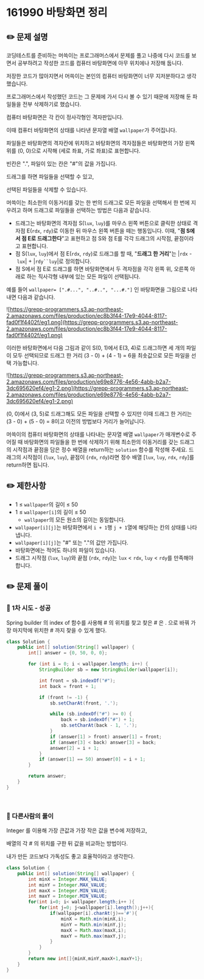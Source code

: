# 161990 바탕화면 정리

## ✏️ **문제 설명**

코딩테스트를 준비하는 머쓱이는 프로그래머스에서 문제를 풀고 나중에 다시 코드를 보면서 공부하려고 작성한 코드를 컴퓨터 바탕화면에 아무 위치에나 저장해 둡니다.

 저장한 코드가 많아지면서 머쓱이는 본인의 컴퓨터 바탕화면이 너무 지저분하다고 생각했습니다.

프로그래머스에서 작성했던 코드는 그 문제에 가서 다시 볼 수 있기 때문에 저장해 둔 파일들을 전부 삭제하기로 했습니다.

컴퓨터 바탕화면은 각 칸이 정사각형인 격자판입니다.

이때 컴퓨터 바탕화면의 상태를 나타낸 문자열 배열 `wallpaper`가 주어집니다. 

파일들은 바탕화면의 격자칸에 위치하고 바탕화면의 격자점들은 바탕화면의 가장 왼쪽 위를 (0, 0)으로 시작해 (세로 좌표, 가로 좌표)로 표현합니다. 

빈칸은 ".", 파일이 있는 칸은 "#"의 값을 가집니다. 

드래그를 하면 파일들을 선택할 수 있고, 

선택된 파일들을 삭제할 수 있습니다. 

머쓱이는 최소한의 이동거리를 갖는 한 번의 드래그로 모든 파일을 선택해서 한 번에 지우려고 하며 드래그로 파일들을 선택하는 방법은 다음과 같습니다.

- 드래그는 바탕화면의 격자점 S(`lux`, `luy`)를 마우스 왼쪽 버튼으로 클릭한 상태로 격자점 E(`rdx`, `rdy`)로 이동한 뒤 마우스 왼쪽 버튼을 떼는 행동입니다. 이때, "**점 S에서 점 E로 드래그한다**"고 표현하고 점 S와 점 E를 각각 드래그의 시작점, 끝점이라고 표현합니다.
- 점 S(`lux`, `luy`)에서 점 E(`rdx`, `rdy`)로 드래그를 할 때, "**드래그 한 거리**"는 |`rdx` - `lux`| + |`rdy``luy`|로 정의합니다.
- 점 S에서 점 E로 드래그를 하면 바탕화면에서 두 격자점을 각각 왼쪽 위, 오른쪽 아래로 하는 직사각형 내부에 있는 모든 파일이 선택됩니다.

예를 들어 `wallpaper= [".#...", "..#..", "...#."]` 인 바탕화면을 그림으로 나타내면 다음과 같습니다.

![https://grepp-programmers.s3.ap-northeast-2.amazonaws.com/files/production/ec8b3f44-17e9-4044-8117-fad0f1f4402f/eg1.png](https://grepp-programmers.s3.ap-northeast-2.amazonaws.com/files/production/ec8b3f44-17e9-4044-8117-fad0f1f4402f/eg1.png)

이러한 바탕화면에서 다음 그림과 같이 S(0, 1)에서 E(3, 4)로 드래그하면 세 개의 파일이 모두 선택되므로 드래그 한 거리 (3 - 0) + (4 - 1) = 6을 최솟값으로 모든 파일을 선택 가능합니다.

![https://grepp-programmers.s3.ap-northeast-2.amazonaws.com/files/production/e69e8776-4e56-4abb-b2a7-3dc695620ef4/eg1-2.png](https://grepp-programmers.s3.ap-northeast-2.amazonaws.com/files/production/e69e8776-4e56-4abb-b2a7-3dc695620ef4/eg1-2.png)

(0, 0)에서 (3, 5)로 드래그해도 모든 파일을 선택할 수 있지만 이때 드래그 한 거리는 (3 - 0) + (5 - 0) = 8이고 이전의 방법보다 거리가 늘어납니다.

머쓱이의 컴퓨터 바탕화면의 상태를 나타내는 문자열 배열 `wallpaper`가 매개변수로 주어질 때 바탕화면의 파일들을 한 번에 삭제하기 위해 최소한의 이동거리를 갖는 드래그의 시작점과 끝점을 담은 정수 배열을 return하는 `solution` 함수를 작성해 주세요. 드래그의 시작점이 (`lux`, `luy`), 끝점이 (`rdx`, `rdy`)라면 정수 배열 [`lux`, `luy`, `rdx`, `rdy`]를 return하면 됩니다.

## ✏️ **제한사항**

- 1 ≤ `wallpaper`의 길이 ≤ 50
- 1 ≤ `wallpaper[i]`의 길이 ≤ 50
    - `wallpaper`의 모든 원소의 길이는 동일합니다.
- `wallpaper[i][j]`는 바탕화면에서 `i + 1`행 `j + 1`열에 해당하는 칸의 상태를 나타냅니다.
- `wallpaper[i][j]`는 "#" 또는 "."의 값만 가집니다.
- 바탕화면에는 적어도 하나의 파일이 있습니다.
- 드래그 시작점 (`lux`, `luy`)와 끝점 (`rdx`, `rdy`)는 `lux` < `rdx`, `luy` < `rdy`를 만족해야 합니다.

## ✏️ 문제 풀이

### 📍 1차 시도 - 성공

Spring builder 의 index of 함수를 사용해 # 의 위치를 찾고 찾은 # 은 . 으로 바꿔 가장 마지막에 위치한 # 까지 찾을 수 있게 했다.

```java
class Solution {
    public int[] solution(String[] wallpaper) {
        int[] answer = {0, 50, 0, 0};

        for (int i = 0; i < wallpaper.length; i++) {
            StringBuilder sb = new StringBuilder(wallpaper[i]);

            int front = sb.indexOf("#");
            int back = front + 1;

            if (front != -1) {
                sb.setCharAt(front, '.');

                while (sb.indexOf("#") >= 0) {
                    back = sb.indexOf("#") + 1;
                    sb.setCharAt(back - 1, '.');
                }
                if (answer[1] > front) answer[1] = front;
                if (answer[3] < back) answer[3] = back;
                answer[2] = i + 1;
            }
            if (answer[1] == 50) answer[0] = i + 1;
        }

        return answer;
    }
}
```

<br>

### 📍 다른사람의 풀이

Integer 를 이용해 가장 큰값과 가장 작은 값을 변수에 저장하고,

배열의 각 # 의 위치를 구한 뒤 값을 비교하는 방법이다.

내가 만든 코드보다 가독성도 좋고 효율적이라고 생각한다.

```java
class Solution {
    public int[] solution(String[] wallpaper) {
        int minX = Integer.MAX_VALUE;
        int minY = Integer.MAX_VALUE;
        int maxX = Integer.MIN_VALUE;
        int maxY = Integer.MIN_VALUE;
        for(int i=0; i< wallpaper.length;i++ ){
            for(int j=0; j<wallpaper[i].length();j++){
                if(wallpaper[i].charAt(j)=='#'){
                    minX = Math.min(minX,i);
                    minY = Math.min(minY,j);
                    maxX = Math.max(maxX,i);
                    maxY = Math.max(maxY,j);
                }
            }
        }
        return new int[]{minX,minY,maxX+1,maxY+1};
    }
}
```